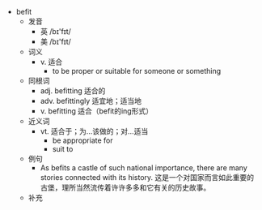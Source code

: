 - befit
  - 发音
    - 英 /bɪ'fɪt/
    - 美 /bɪ'fɪt/
  - 词义
    - v. 适合
      - to be proper or suitable for someone or something
  - 同根词
    - adj. befitting 适合的
    - adv. befittingly 适宜地；适当地
    - v. befitting 适合（befit的ing形式）
  - 近义词
    - vt. 适合于；为…该做的；对…适当
      - be appropriate for
      - suit to
  - 例句
    - As befits a castle of such national importance, there are many stories connected with its history. 这是一个对国家而言如此重要的古堡，理所当然流传着许许多多和它有关的历史故事。
  - 补充